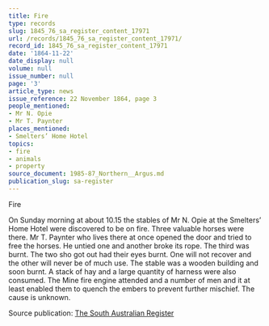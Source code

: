 ```yaml
---
title: Fire
type: records
slug: 1845_76_sa_register_content_17971
url: /records/1845_76_sa_register_content_17971/
record_id: 1845_76_sa_register_content_17971
date: '1864-11-22'
date_display: null
volume: null
issue_number: null
page: '3'
article_type: news
issue_reference: 22 November 1864, page 3
people_mentioned:
- Mr N. Opie
- Mr T. Paynter
places_mentioned:
- Smelters’ Home Hotel
topics:
- fire
- animals
- property
source_document: 1985-87_Northern__Argus.md
publication_slug: sa-register
---
```


Fire

On Sunday morning at about 10.15 the stables of Mr N. Opie at the Smelters’ Home Hotel were discovered to be on fire.  Three valuable horses were there.  Mr T. Paynter who lives there at once opened the door and tried to free the horses.  He untied one and another broke its rope.  The third was burnt.  The two sho got out had their eyes burnt.  One will not recover and the other will never be of much use.  The stable was a wooden building and soon burnt.  A stack of hay and a large quantity of harness were also consumed.  The Mine fire engine attended and a number of men and it at least enabled them to quench the embers to prevent further mischief.  The cause is unknown.

Source publication: [The South Australian Register](/publications/sa-register/)
